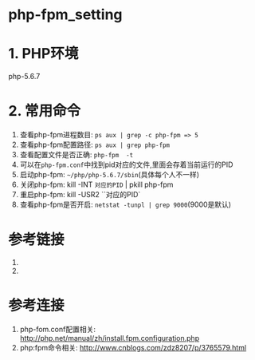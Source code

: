 # php-fpm_setting

# 1. PHP环境

php-5.6.7

# 2. 常用命令

1. 查看php-fpm进程数目: `ps aux | grep -c php-fpm => 5`
2. 查看php-fpm配置路径: `ps aux | grep php-fpm`
3. 查看配置文件是否正确: `php-fpm  -t`
4. 可以在`php-fpm.conf`中找到pid对应的文件,里面会存着当前运行的PID
5. 启动php-fpm: `~/php/php-5.6.7/sbin`(具体每个人不一样)
6. 关闭php-fpm: kill -INT `对应的PID` | pkill php-fpm
7. 重启php-fpm: kill -USR2 ``对应的PID`
8. 查看php-fpm是否开启: `netstat -tunpl | grep 9000`(9000是默认)

# 参考链接

1. 
2. 

# 参考连接

1. php-fom.conf配置相关: <http://php.net/manual/zh/install.fpm.configuration.php>
2. php:fpm命令相关: <http://www.cnblogs.com/zdz8207/p/3765579.html>